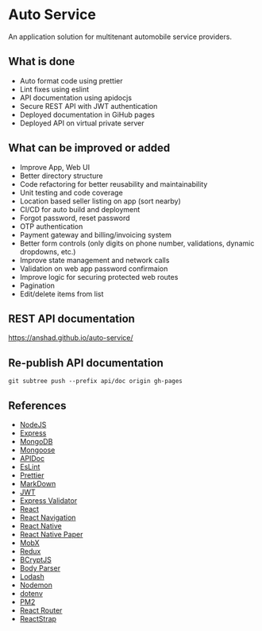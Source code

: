 # Auto Service

An application solution for multitenant automobile service providers.

## What is done

- Auto format code using prettier
- Lint fixes using eslint
- API documentation using apidocjs
- Secure REST API with JWT authentication
- Deployed documentation in GiHub pages
- Deployed API on virtual private server

## What can be improved or added

- Improve App, Web UI
- Better directory structure
- Code refactoring for better reusability and maintainability
- Unit testing and code coverage
- Location based seller listing on app (sort nearby)
- CI/CD for auto build and deployment
- Forgot password, reset password
- OTP authentication
- Payment gateway and billing/invoicing system
- Better form controls (only digits on phone number, validations, dynamic dropdowns, etc.)
- Improve state management and network calls
- Validation on web app password confirmaion
- Improve logic for securing protected web routes
- Pagination
- Edit/delete items from list

## REST API documentation

https://anshad.github.io/auto-service/

## Re-publish API documentation

    git subtree push --prefix api/doc origin gh-pages

## References

- [NodeJS](https://nodejs.org/en/docs/)
- [Express](https://expressjs.com/)
- [MongoDB](https://docs.mongodb.com/)
- [Mongoose](https://mongoosejs.com/)
- [APIDoc](https://apidocjs.com/)
- [EsLint](https://eslint.org/)
- [Prettier](https://prettier.io/)
- [MarkDown](https://www.markdownguide.org/)
- [JWT](https://jwt.io/)
- [Express Validator](https://express-validator.github.io/docs/)
- [React](https://reactjs.org/)
- [React Navigation](https://reactnavigation.org/en/)
- [React Native](https://facebook.github.io/react-native/)
- [React Native Paper](https://callstack.github.io/react-native-paper/index.html)
- [MobX](https://mobx.js.org/README.html)
- [Redux](https://redux.js.org/)
- [BCryptJS](https://www.npmjs.com/package/bcryptjs)
- [Body Parser](https://www.npmjs.com/package/body-parser)
- [Lodash](https://lodash.com/)
- [Nodemon](https://www.npmjs.com/package/nodemon)
- [dotenv](https://github.com/motdotla/dotenv)
- [PM2](https://www.npmjs.com/package/pm2)
- [React Router](https://reacttraining.com/react-router/)
- [ReactStrap](https://reactstrap.github.io/)
